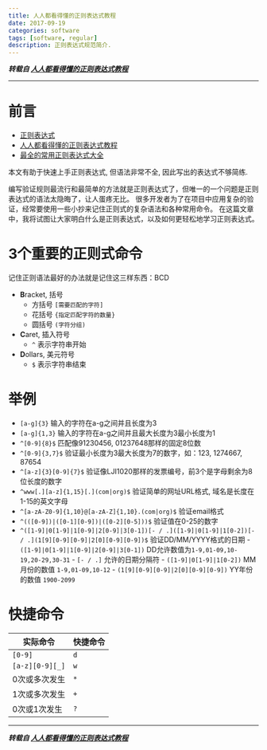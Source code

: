 ```yaml
---
title: 人人都看得懂的正则表达式教程
date: 2017-09-19
categories: software
tags: [software, regular]
description: 正则表达式规范简介.
---
```


***转载自 [人人都看得懂的正则表达式教程](https://mp.weixin.qq.com/s?__biz=MzI4MDEwNzAzNg==&mid=2649444384&idx=1&sn=b1650af947842bbafb229eaabef4447e&key=93e82051231712653225010bec76aa3cdd1bb9dfb4cb4676f695a6cba336d79a73a39a9ae825aae8c16f26c0d1e0c67f7d96c8e03161da2c68ed58cc68e7c5818fdc72647bae92df46a1b85a43e276cd&ascene=1&uin=MTUzODYxOTg2MQ%3D%3D&devicetype=Windows-QQBrowser&version=61030006&pass_ticket=X0yVRsvNQron8bDKwr7uv0tD%2FafEwhP8NalG1zmH0siQV8OIDKoyAcobBC8fze13)***

---------------------------


# 前言
- [正则表达式](https://draapho.github.io/2016/12/18/1628-soft-regular/)
- [人人都看得懂的正则表达式教程](https://draapho.github.io/2017/09/19/1726-soft-easyre/)
- [最全的常用正则表达式大全](https://draapho.github.io/2017/10/07/1727-soft-reexample/)

本文有助于快速上手正则表达式, 但语法非常不全, 因此写出的表达式不够简练.

编写验证规则最流行和最简单的方法就是正则表达式了，但唯一的一个问题是正则表达式的语法太隐晦了，让人蛋疼无比。
很多开发者为了在项目中应用复杂的验证，经常要使用一些小抄来记住正则式的复杂语法和各种常用命令。
在这篇文章中，我将试图让大家明白什么是正则表达式，以及如何更轻松地学习正则表达式。

# 3个重要的正则式命令
记住正则语法最好的办法就是记住这三样东西：BCD

- **B**racket, 括号
    - 方括号 `[需要匹配的字符]`
    - 花括号 `{指定匹配字符的数量}`
    - 圆括号 `(字符分组)`
- **C**aret, 插入符号
    - `^` 表示字符串开始
- **D**ollars, 美元符号
    - `$` 表示字符串结束

# 举例
- `[a-g]{3}`
    输入的字符在a-g之间并且长度为3
- `[a-g]{1,3}`
    输入的字符在a-g之间并且最大长度为3最小长度为1
- `^[0-9]{8}$`
    匹配像91230456, 01237648那样的固定8位数
- `^[0-9]{3,7}$`
    验证最小长度为3最大长度为7的数字，如：123, 1274667, 87654
- `^[a-z]{3}[0-9]{7}$`
    验证像LJI1020那样的发票编号，前3个是字母剩余为8位长度的数字
- `^www[.][a-z]{1,15}[.](com|org)$`
    验证简单的网址URL格式, 域名是长度在1-15的英文字母
- `^[a-zA-Z0-9]{1,10}@[a-zA-Z]{1,10}.(com|org)$`
    验证email格式
- `^(([0-9])|([0-1][0-9])|([0-2][0-5]))$`
    验证值在0-25的数字
- `^([1-9]|0[1-9]|1[0-9]|2[0-9]|3[0-1])[- / .]([1-9]|0[1-9]|1[0-2])[- / .](1[9][0-9][0-9]|2[0][0-9][0-9])$`
    验证DD/MM/YYYY格式的日期
        - `([1-9]|0[1-9]|1[0-9]|2[0-9]|3[0-1])` DD允许数值为`1-9,01-09,10-19,20-29,30-31`
        - `[- / .]` 允许的日期分隔符
        - `([1-9]|0[1-9]|1[0-2])` MM月份的数值 `1-9,01-09,10-12`
        - `(1[9][0-9][0-9]|2[0][0-9][0-9])` YY年份的数值 `1900-2099`

# 快捷命令

实际命令 | 快捷命令
--------|-------------
`[0-9]` | `d`
`[a-z][0-9][_]` | `w`
0次或多次发生 | `*`
1次或多次发生 | `+`
0次或1次发生 | `?`


------------------------------

***转载自 [人人都看得懂的正则表达式教程](https://mp.weixin.qq.com/s?__biz=MzI4MDEwNzAzNg==&mid=2649444384&idx=1&sn=b1650af947842bbafb229eaabef4447e&key=93e82051231712653225010bec76aa3cdd1bb9dfb4cb4676f695a6cba336d79a73a39a9ae825aae8c16f26c0d1e0c67f7d96c8e03161da2c68ed58cc68e7c5818fdc72647bae92df46a1b85a43e276cd&ascene=1&uin=MTUzODYxOTg2MQ%3D%3D&devicetype=Windows-QQBrowser&version=61030006&pass_ticket=X0yVRsvNQron8bDKwr7uv0tD%2FafEwhP8NalG1zmH0siQV8OIDKoyAcobBC8fze13)***